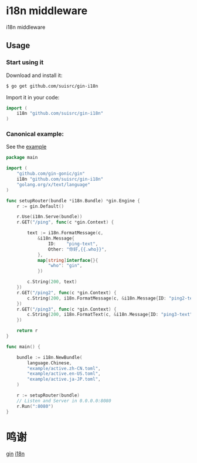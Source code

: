 # i18n middleware

i18n middleware

## Usage

### Start using it

Download and install it:

```sh
$ go get github.com/suisrc/gin-i18n
```

Import it in your code:

```go
import (
	i18n "github.com/suisrc/gin-i18n"
)
```

### Canonical example:

See the [example](example)

[embedmd]:# (example/example.go go)
```go
package main

import (
	"github.com/gin-gonic/gin"
	i18n "github.com/suisrc/gin-i18n"
	"golang.org/x/text/language"
)

func setupRouter(bundle *i18n.Bundle) *gin.Engine {
	r := gin.Default()

	r.Use(i18n.Serve(bundle))
	r.GET("/ping", func(c *gin.Context) {

		text := i18n.FormatMessage(c,
			&i18n.Message{
				ID:    "ping-text",
				Other: "你好,{{.who}}",
			},
			map[string]interface{}{
				"who": "gin",
			})

		c.String(200, text)
	})
	r.GET("/ping2", func(c *gin.Context) {
		c.String(200, i18n.FormatMessage(c, &i18n.Message{ID: "ping2-text", Other: "我是{{.who}}"}, i18n.Data{"who": "gin"}))
	})
	r.GET("/ping3", func(c *gin.Context) {
		c.String(200, i18n.FormatText(c, &i18n.Message{ID: "ping3-text", Other: "测试"}))
	})

	return r
}

func main() {

	bundle := i18n.NewBundle(
		language.Chinese,
		"example/active.zh-CN.toml",
		"example/active.en-US.toml",
		"example/active.ja-JP.toml",
	)

	r := setupRouter(bundle)
	// Listen and Server in 0.0.0.0:8080
	r.Run(":8080")
}

```

# 鸣谢
[gin](github.com/gin-gonic/gin)
[i18n](github.com/nicksnyder/go-i18n)